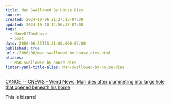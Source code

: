 ```yaml
---
title: Man Swallowed By House Dies
source: 
created: 2024-10-06 21:27:13-07:00
updated: 2024-10-10 14:56:37-07:00
tags:
  - NoneOfTheAbove
  - post
date: 2006-06-25T15:31:00.000-07:00
published: true
url: /2006/06/man-swallowed-by-house-dies.html
aliases:
  - Man-swallowed-by-house-dies
linter-yaml-title-alias: Man-swallowed-by-house-dies
---
```



[CANOE -- CNEWS - Weird News: Man dies after plummeting into large hole that opened beneath his home](http://cnews.canoe.ca/CNEWS/WeirdNews/2006/04/23/1547128-ap.html "CANOE -- CNEWS - Weird News: Man dies after plummeting into large hole that opened beneath his home")  
  
This is bizarre!